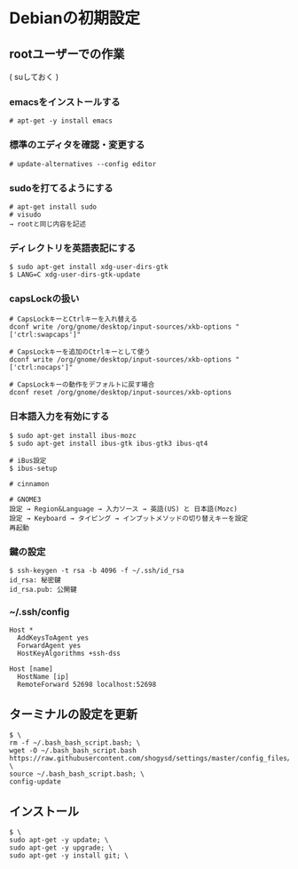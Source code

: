 # Debianの初期設定

## rootユーザーでの作業
( suしておく )

### emacsをインストールする
```
# apt-get -y install emacs
```

### 標準のエディタを確認・変更する
```
# update-alternatives --config editor
```

### sudoを打てるようにする
```
# apt-get install sudo
# visudo
→ rootと同じ内容を記述
```

### ディレクトリを英語表記にする
```
$ sudo apt-get install xdg-user-dirs-gtk
$ LANG=C xdg-user-dirs-gtk-update
```

### capsLockの扱い
```
# CapsLockキーとCtrlキーを入れ替える
dconf write /org/gnome/desktop/input-sources/xkb-options "['ctrl:swapcaps']"

# CapsLockキーを追加のCtrlキーとして使う
dconf write /org/gnome/desktop/input-sources/xkb-options "['ctrl:nocaps']"

# CapsLockキーの動作をデフォルトに戻す場合
dconf reset /org/gnome/desktop/input-sources/xkb-options
```

### 日本語入力を有効にする
```
$ sudo apt-get install ibus-mozc
$ sudo apt-get install ibus-gtk ibus-gtk3 ibus-qt4

# iBus設定
$ ibus-setup

# cinnamon

# GNOME3
設定 → Region&Language → 入力ソース → 英語(US) と 日本語(Mozc)
設定 → Keyboard → タイピング → インプットメソッドの切り替えキーを設定
再起動
```

### 鍵の設定
```
$ ssh-keygen -t rsa -b 4096 -f ~/.ssh/id_rsa
id_rsa: 秘密鍵
id_rsa.pub: 公開鍵
```

### ~/.ssh/config
```
Host *
  AddKeysToAgent yes
  ForwardAgent yes
  HostKeyAlgorithms +ssh-dss
```
```
Host [name]
  HostName [ip]
  RemoteForward 52698 localhost:52698
```


## ターミナルの設定を更新
```
$ \
rm -f ~/.bash_bash_script.bash; \
wget -O ~/.bash_bash_script.bash https://raw.githubusercontent.com/shogysd/settings/master/config_files/bash_script.bash; \
source ~/.bash_bash_script.bash; \
config-update
```

## インストール
```
$ \
sudo apt-get -y update; \
sudo apt-get -y upgrade; \
sudo apt-get -y install git; \
```

